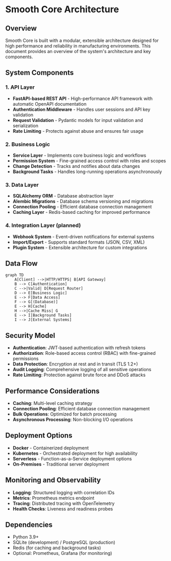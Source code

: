 # Smooth Core Architecture

## Overview

Smooth Core is built with a modular, extensible architecture designed for high performance and reliability in manufacturing environments. This document provides an overview of the system's architecture and key components.

## System Components

### 1. API Layer
- **FastAPI-based REST API** - High-performance API framework with automatic OpenAPI documentation
- **Authentication Middleware** - Handles user sessions and API key validation
- **Request Validation** - Pydantic models for input validation and serialization
- **Rate Limiting** - Protects against abuse and ensures fair usage

### 2. Business Logic
- **Service Layer** - Implements core business logic and workflows
- **Permission System** - Fine-grained access control with roles and scopes
- **Change Detection** - Tracks and notifies about data changes
- **Background Tasks** - Handles long-running operations asynchronously

### 3. Data Layer
- **SQLAlchemy ORM** - Database abstraction layer
- **Alembic Migrations** - Database schema versioning and migrations
- **Connection Pooling** - Efficient database connection management
- **Caching Layer** - Redis-based caching for improved performance

### 4. Integration Layer (planned)
- **Webhook System** - Event-driven notifications for external systems
- **Import/Export** - Supports standard formats (JSON, CSV, XML)
- **Plugin System** - Extensible architecture for custom integrations

## Data Flow

```mermaid
graph TD
    A[Client] -->|HTTP/HTTPS| B[API Gateway]
    B --> C[Authentication]
    C -->|Valid| D[Request Router]
    D --> E[Business Logic]
    E --> F[Data Access]
    F --> G[(Database)]
    E --> H[Cache]
    H -->|Cache Miss| G
    E --> I[Background Tasks]
    I --> J[External Systems]
```

## Security Model

- **Authentication**: JWT-based authentication with refresh tokens
- **Authorization**: Role-based access control (RBAC) with fine-grained permissions
- **Data Protection**: Encryption at rest and in transit (TLS 1.2+)
- **Audit Logging**: Comprehensive logging of all sensitive operations
- **Rate Limiting**: Protection against brute force and DDoS attacks

## Performance Considerations

- **Caching**: Multi-level caching strategy
- **Connection Pooling**: Efficient database connection management
- **Bulk Operations**: Optimized for batch processing
- **Asynchronous Processing**: Non-blocking I/O operations

## Deployment Options

- **Docker** - Containerized deployment
- **Kubernetes** - Orchestrated deployment for high availability
- **Serverless** - Function-as-a-Service deployment options
- **On-Premises** - Traditional server deployment

## Monitoring and Observability

- **Logging**: Structured logging with correlation IDs
- **Metrics**: Prometheus metrics endpoint
- **Tracing**: Distributed tracing with OpenTelemetry
- **Health Checks**: Liveness and readiness probes

## Dependencies

- Python 3.9+
- SQLite (development) / PostgreSQL (production)
- Redis (for caching and background tasks)
- Optional: Prometheus, Grafana (for monitoring)
